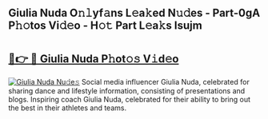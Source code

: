 ## Giulia Nuda O𝚗𝚕yf𝚊ns L𝚎a𝚔ed N𝚞𝚍es - Part-0gA P𝚑𝚘tos Vi𝚍𝚎o - H𝚘𝚝 Part L𝚎a𝚔s Isujm

# <h2><a href="http://kf1pvu3.oniu.top/?m=Giulia+Nuda">🔗👉 🔴 Giulia Nuda P𝚑ot𝚘𝚜 V𝚒d𝚎o</a></h2>

[![Giulia Nuda Nu𝚍e𝚜](https://i.imgur.com/0qMVB7G.gif)](http://kf1pvu3.oniu.top/?m=Giulia+Nuda)
Social media influencer Giulia Nuda, celebrated for sharing dance and lifestyle information, consisting of presentations and blogs. Inspiring coach Giulia Nuda, celebrated for their ability to bring out the best in their athletes and teams.  
